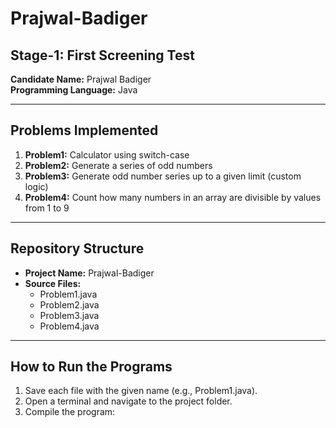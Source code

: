 # Prajwal-Badiger  

##  Stage-1: First Screening Test  

**Candidate Name:** Prajwal Badiger  
**Programming Language:** Java  

---

##  Problems Implemented  
1. **Problem1:** Calculator using switch-case  
2. **Problem2:** Generate a series of odd numbers  
3. **Problem3:** Generate odd number series up to a given limit (custom logic)  
4. **Problem4:** Count how many numbers in an array are divisible by values from 1 to 9  

---

##  Repository Structure  
- **Project Name:** Prajwal-Badiger  
- **Source Files:**  
  - Problem1.java  
  - Problem2.java  
  - Problem3.java  
  - Problem4.java  

---

##  How to Run the Programs  
1. Save each file with the given name (e.g., Problem1.java).  
2. Open a terminal and navigate to the project folder.  
3. Compile the program:  
